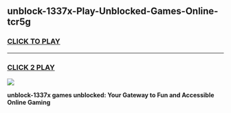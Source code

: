 
## unblock-1337x-Play-Unblocked-Games-Online-tcr5g
<h3>
<a href="https://premium76.site?title=unblock-1337x&ref=25A">CLICK TO PLAY</a></h3>
<hr>

<h3>
<a href="https://premium76.site?title=unblock-1337x&ref=25A">CLICK 2 PLAY</a>
  
</h3>

<a href="https://premium76.site?title=unblock-1337x&ref=25A"><img src="https://clearcache.store/games.png"></a>


**unblock-1337x games unblocked: Your Gateway to Fun and Accessible Online Gaming**
